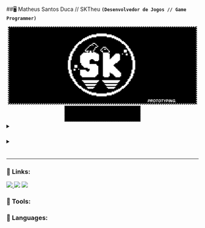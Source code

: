 ##🖥️ Matheus Santos Duca // SKTheu
**`(Desenvolvedor de Jogos // Game Programmer)`**
<div align="center">
      <img alt="banner" width="496" height="205" src="Assets/banner.gif"/>
	  <img alt="bar-links" width="200" height="42" src="Assets/Bars/bar_links.png"/>
  </div>

<details>
 <summary><h3></h3></summary>
      
</details>
<details>
 <summary><h3></h3></summary>
      
</details>

---
### 🔗 Links:
<div> 
  <a href="https://sktheu.itch.io" target="_blank"><img src="https://img.shields.io/badge/Itch.io-FA5C5C?style=for-the-badge&logo=itchdotio&logoColor=white"</a>
  <a href="https://www.linkedin.com/in/matheus-santos-duca" target="_blank"><img src="https://img.shields.io/badge/-LinkedIn-%230077B5?style=for-the-badge&logo=linkedin&logoColor=white" target="_blank"></a>
  <a href="mailto:theu.duka@gmail.com"> <img src="https://img.shields.io/badge/Gmail-D14836?style=for-the-badge&logo=gmail&logoColor=white"></a>
</div>

### 🧰 Tools:



### 🧠 Languages:

